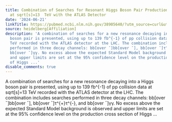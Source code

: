 ```yaml
---
title: Combination of Searches for Resonant Higgs Boson Pair Production Using pp Collisions
  at sqrt[s]=13  TeV with the ATLAS Detector
date: '2024-06-21'
linkTitle: https://pubmed.ncbi.nlm.nih.gov/38905640/?utm_source=curl&utm_medium=rss&utm_campaign=pubmed-2&utm_content=1FakS-2QOkCT8HsMOQP1bCRQ4YzyumYOmxmF0moLsQ3dFB1E9V&fc=20220326224207&ff=20240622182948&v=2.18.0.post9+e462414
source: heidelberg[Affiliation]
description: 'A combination of searches for a new resonance decaying into a Higgs
  boson pair is presented, using up to 139 fb^{-1} of pp collision data at sqrt[s]=13
  TeV recorded with the ATLAS detector at the LHC. The combination includes searches
  performed in three decay channels: bb[over ¯]bb[over ¯], bb[over ¯]τ^{+}τ^{-}, and
  bb[over ¯]γγ. No excess above the expected Standard Model background is observed
  and upper limits are set at the 95% confidence level on the production cross section
  of Higgs ...'
disable_comments: true
---
```

A combination of searches for a new resonance decaying into a Higgs boson pair is presented, using up to 139 fb^{-1} of pp collision data at sqrt[s]=13 TeV recorded with the ATLAS detector at the LHC. The combination includes searches performed in three decay channels: bb[over ¯]bb[over ¯], bb[over ¯]τ^{+}τ^{-}, and bb[over ¯]γγ. No excess above the expected Standard Model background is observed and upper limits are set at the 95% confidence level on the production cross section of Higgs ...